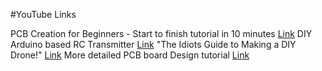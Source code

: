 #YouTube Links

PCB Creation for Beginners - Start to finish tutorial in 10 minutes [Link](https://www.youtube.com/watch?v=MsdJgEinb34&ab_channel=TheHookUp)
DIY Arduino based RC Transmitter [Link](https://www.youtube.com/watch?v=-BDCmwNssiw&ab_channel=HowToMechatronics)
"The Idiots Guide to Making a DIY Drone!" [Link](https://www.youtube.com/watch?v=DeSDjjicGWY&ab_channel=GreatScott%21)
More detailed PCB board Design tutorial [Link](https://www.youtube.com/watch?v=_x2fzKEjUGQ&list=PLXvLToQzgzdea0sQXmpY8k4tfiXpkYIwO)
